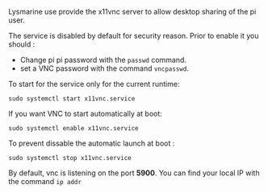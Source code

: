 Lysmarine use provide the x11vnc server to allow desktop sharing of the pi user.

The service is disabled by default for security reason. Prior to enable it you should :

 - Change pi pi password with the `passwd` command.
 - set a VNC password with the command `vncpasswd`.

 To start for the service only for the current runtime:
 ```
 sudo systemctl start x11vnc.service
 ```

 If you want VNC to start automatically at boot:
 ```
 sudo systemctl enable x11vnc.service
 ```

To prevent dissable the automatic launch at boot :

```
sudo systemctl stop x11vnc.service
```

By default, vnc is listening on the port **5900**. You can find your local IP with the command `ip addr`
